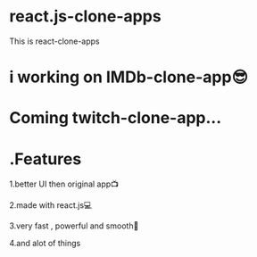 # react.js-clone-apps

This is react-clone-apps 
# i working on IMDb-clone-app😎

# Coming twitch-clone-app...

# .Features
1.better UI then original app📺

2.made with react.js💻

3.very fast , powerful and smooth🚀

4.and alot of things
